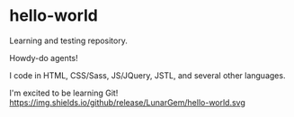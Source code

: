 # hello-world
Learning and testing repository.

Howdy-do agents!

I code in HTML, CSS/Sass, JS/JQuery, JSTL, and several other languages.

I'm excited to be learning Git!
https://img.shields.io/github/release/LunarGem/hello-world.svg

